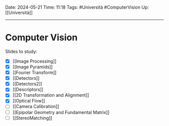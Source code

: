 Date: 2024-05-21
Time: 11:18
Tags: #Università #ComputerVision 
Up: [[Università]]

---
# Computer Vision

Slides to study:
- [x] [[Image Processing]]
- [x] [[Image Pyramids]] 
- [x] [[Fourier Transform]]
- [x] [[Detectors]]
- [x] [[Detectors2]]
- [x] [[Descriptors]]
- [x] [[2D Transformation and Alignment]]
- [x] [[Optical Flow]]
- [ ] [[Camera Calibration]]
- [ ] [[Epipolar Geometry and Fundamental Matrix]]
- [ ] [[StereoMatching]]

